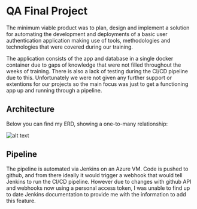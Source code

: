 
# QA Final Project

The minimum viable product was to plan, design and implement a solution for automating the development and deployments of a basic user authentication application making use of tools, methodologies and technologies that were covered during our training. 


The application consists of the app and database in a single docker container due to gaps of knowledge that were not filled throughout the weeks of training. There is also a lack of testing during the CI/CD pipeline due to this. Unfortunately we were not given any further support or extentions for our projects so the main focus was just to get a functioning app up and running through a pipeline.

## Architecture

Below you can find my ERD, showing a one-to-many relationship:

![alt text]([http://url/to/img.png](https://github.com/its-imba/qa-project-v1/blob/d00509a8d8517be103f2ed3dbb9055ad4c796cc7/Screenshot%202022-10-28%20at%2010.10.58.png))

## Pipeline

The pipeline is automated via Jenkins on an Azure VM. Code is pushed to github, and from there ideally it would trigger a webhook that would tell Jenkins to run the CI/CD pipeline. However due to changes with github API and webhooks now using a personal access token, I was unable to find up to date Jenkins documentation to provide me with the information to add this feature.
